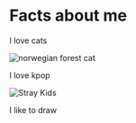 # Facts about me
I love cats 

![norwegian forest cat](https://images.ctfassets.net/440y9b545yd9/2L7thrHWc0rVOEoNJhdNOw/68fdd37c4ce5f5de58a4266383aa36a1/Norwegian-Forest-Cat850.jpg)


I love kpop 

![Stray Kids](https://thebiaslistcom.files.wordpress.com/2021/08/stray-kids-thunderous.jpg)

I like to draw
